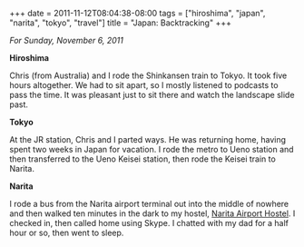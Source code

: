 +++
date = 2011-11-12T08:04:38-08:00
tags = ["hiroshima", "japan", "narita", "tokyo", "travel"]
title = "Japan: Backtracking"
+++

*For Sunday, November 6, 2011*

**Hiroshima**

Chris (from Australia) and I rode the Shinkansen train to Tokyo. It took five hours altogether. We had to sit apart, so I mostly listened to podcasts to pass the time. It was pleasant just to sit there and watch the landscape slide past.

**Tokyo**

At the JR station, Chris and I parted ways. He was returning home, having spent two weeks in Japan for vacation. I rode the metro to Ueno station and then transferred to the Ueno Keisei station, then rode the Keisei train to Narita.

**Narita**

I rode a bus from the Narita airport terminal out into the middle of nowhere and then walked ten minutes in the dark to my hostel, [Narita Airport Hostel](https://www.hostelworld.com/hosteldetails.php/Narita-Airport-Hostel/Narita-Airport/28878). I checked in, then called home using Skype. I chatted with my dad for a half hour or so, then went to sleep.
